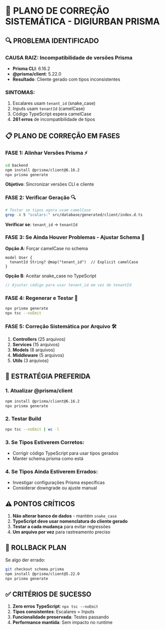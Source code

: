 # 🎯 PLANO DE CORREÇÃO SISTEMÁTICA - DIGIURBAN PRISMA

## 🔍 PROBLEMA IDENTIFICADO

### **CAUSA RAIZ**: Incompatibilidade de versões Prisma
- **Prisma CLI**: 6.16.2
- **@prisma/client**: 5.22.0
- **Resultado**: Cliente gerado com tipos inconsistentes

### **SINTOMAS**:
1. Escalares usam `tenant_id` (snake_case)
2. Inputs usam `tenantId` (camelCase)
3. Código TypeScript espera camelCase
4. **261 erros** de incompatibilidade de tipos

## 📋 PLANO DE CORREÇÃO EM FASES

### **FASE 1: Alinhar Versões Prisma** ⚡
```bash
cd backend
npm install @prisma/client@6.16.2
npx prisma generate
```

**Objetivo**: Sincronizar versões CLI e cliente

### **FASE 2: Verificar Geração** 🔍
```bash
# Testar se tipos agora usam camelCase
grep -A 5 "scalars:" src/database/generated/client/index.d.ts
```

**Verificar se**: `tenant_id` → `tenantId`

### **FASE 3: Se Ainda Houver Problemas - Ajustar Schema** 📝

**Opção A**: Forçar camelCase no schema
```prisma
model User {
  tenantId String? @map("tenant_id")  // Explicit camelCase
}
```

**Opção B**: Aceitar snake_case no TypeScript
```typescript
// Ajustar código para usar tenant_id em vez de tenantId
```

### **FASE 4: Regenerar e Testar** 🔄
```bash
npx prisma generate
npx tsc --noEmit
```

### **FASE 5: Correção Sistemática por Arquivo** 🛠️

1. **Controllers** (25 arquivos)
2. **Services** (15 arquivos)
3. **Models** (8 arquivos)
4. **Middleware** (5 arquivos)
5. **Utils** (3 arquivos)

## 🎯 ESTRATÉGIA PREFERIDA

### **1. Atualizar @prisma/client**
```bash
npm install @prisma/client@6.16.2
npx prisma generate
```

### **2. Testar Build**
```bash
npx tsc --noEmit | wc -l
```

### **3. Se Tipos Estiverem Corretos**:
- Corrigir código TypeScript para usar tipos gerados
- Manter schema.prisma como está

### **4. Se Tipos Ainda Estiverem Errados**:
- Investigar configurações Prisma específicas
- Considerar downgrade ou ajuste manual

## ⚠️ PONTOS CRÍTICOS

1. **Não alterar banco de dados** - mantém `snake_case`
2. **TypeScript deve usar nomenclatura do cliente gerado**
3. **Testar a cada mudança** para evitar regressões
4. **Um arquivo por vez** para rastreamento preciso

## 🔄 ROLLBACK PLAN

Se algo der errado:
```bash
git checkout schema.prisma
npm install @prisma/client@5.22.0
npx prisma generate
```

## ✅ CRITÉRIOS DE SUCESSO

1. **Zero erros TypeScript**: `npx tsc --noEmit`
2. **Tipos consistentes**: Escalares = Inputs
3. **Funcionalidade preservada**: Testes passando
4. **Performance mantida**: Sem impacto no runtime
